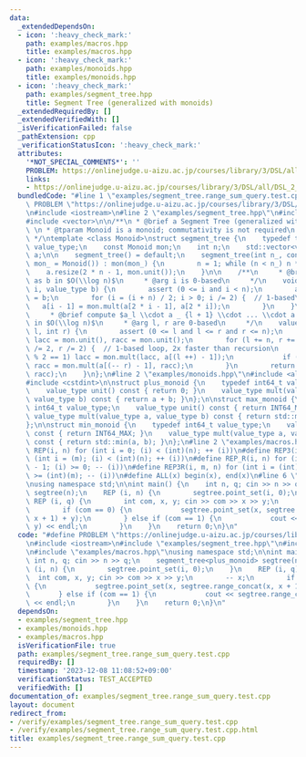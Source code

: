 ```yaml
---
data:
  _extendedDependsOn:
  - icon: ':heavy_check_mark:'
    path: examples/macros.hpp
    title: examples/macros.hpp
  - icon: ':heavy_check_mark:'
    path: examples/monoids.hpp
    title: examples/monoids.hpp
  - icon: ':heavy_check_mark:'
    path: examples/segment_tree.hpp
    title: Segment Tree (generalized with monoids)
  _extendedRequiredBy: []
  _extendedVerifiedWith: []
  _isVerificationFailed: false
  _pathExtension: cpp
  _verificationStatusIcon: ':heavy_check_mark:'
  attributes:
    '*NOT_SPECIAL_COMMENTS*': ''
    PROBLEM: https://onlinejudge.u-aizu.ac.jp/courses/library/3/DSL/all/DSL_2_B
    links:
    - https://onlinejudge.u-aizu.ac.jp/courses/library/3/DSL/all/DSL_2_B
  bundledCode: "#line 1 \"examples/segment_tree.range_sum_query.test.cpp\"\n#define\
    \ PROBLEM \"https://onlinejudge.u-aizu.ac.jp/courses/library/3/DSL/all/DSL_2_B\"\
    \n#include <iostream>\n#line 2 \"examples/segment_tree.hpp\"\n#include <cassert>\n\
    #include <vector>\n\n/**\n * @brief a Segment Tree (generalized with monoids)\
    \ \n * @tparam Monoid is a monoid; commutativity is not required\n * @see https://en.wikipedia.org/wiki/Segment_tree\n\
    \ */\ntemplate <class Monoid>\nstruct segment_tree {\n    typedef typename Monoid::value_type\
    \ value_type;\n    const Monoid mon;\n    int n;\n    std::vector<value_type>\
    \ a;\n\n    segment_tree() = default;\n    segment_tree(int n_, const Monoid &\
    \ mon_ = Monoid()) : mon(mon_) {\n        n = 1; while (n < n_) n *= 2;\n    \
    \    a.resize(2 * n - 1, mon.unit());\n    }\n\n    /**\n     * @brief set $a_i$\
    \ as b in $O(\\log n)$\n     * @arg i is 0-based\n     */\n    void point_set(int\
    \ i, value_type b) {\n        assert (0 <= i and i < n);\n        a[i + n - 1]\
    \ = b;\n        for (i = (i + n) / 2; i > 0; i /= 2) {  // 1-based\n         \
    \   a[i - 1] = mon.mult(a[2 * i - 1], a[2 * i]);\n        }\n    }\n\n    /**\n\
    \     * @brief compute $a_l \\cdot a _ {l + 1} \\cdot ... \\cdot a _ {r - 1}$\
    \ in $O(\\log n)$\n     * @arg l, r are 0-based\n     */\n    value_type range_concat(int\
    \ l, int r) {\n        assert (0 <= l and l <= r and r <= n);\n        value_type\
    \ lacc = mon.unit(), racc = mon.unit();\n        for (l += n, r += n; l < r; l\
    \ /= 2, r /= 2) {  // 1-based loop, 2x faster than recursion\n            if (l\
    \ % 2 == 1) lacc = mon.mult(lacc, a[(l ++) - 1]);\n            if (r % 2 == 1)\
    \ racc = mon.mult(a[(-- r) - 1], racc);\n        }\n        return mon.mult(lacc,\
    \ racc);\n    }\n};\n#line 2 \"examples/monoids.hpp\"\n#include <algorithm>\n\
    #include <cstdint>\n\nstruct plus_monoid {\n    typedef int64_t value_type;\n\
    \    value_type unit() const { return 0; }\n    value_type mult(value_type a,\
    \ value_type b) const { return a + b; }\n};\n\nstruct max_monoid {\n    typedef\
    \ int64_t value_type;\n    value_type unit() const { return INT64_MIN; }\n   \
    \ value_type mult(value_type a, value_type b) const { return std::max(a, b); }\n\
    };\n\nstruct min_monoid {\n    typedef int64_t value_type;\n    value_type unit()\
    \ const { return INT64_MAX; }\n    value_type mult(value_type a, value_type b)\
    \ const { return std::min(a, b); }\n};\n#line 2 \"examples/macros.hpp\"\n#define\
    \ REP(i, n) for (int i = 0; (i) < (int)(n); ++ (i))\n#define REP3(i, m, n) for\
    \ (int i = (m); (i) < (int)(n); ++ (i))\n#define REP_R(i, n) for (int i = (int)(n)\
    \ - 1; (i) >= 0; -- (i))\n#define REP3R(i, m, n) for (int i = (int)(n) - 1; (i)\
    \ >= (int)(m); -- (i))\n#define ALL(x) begin(x), end(x)\n#line 6 \"examples/segment_tree.range_sum_query.test.cpp\"\
    \nusing namespace std;\n\nint main() {\n    int n, q; cin >> n >> q;\n    segment_tree<plus_monoid>\
    \ segtree(n);\n    REP (i, n) {\n        segtree.point_set(i, 0);\n    }\n   \
    \ REP (i, q) {\n        int com, x, y; cin >> com >> x >> y;\n        -- x;\n\
    \        if (com == 0) {\n            segtree.point_set(x, segtree.range_concat(x,\
    \ x + 1) + y);\n        } else if (com == 1) {\n            cout << segtree.range_concat(x,\
    \ y) << endl;\n        }\n    }\n    return 0;\n}\n"
  code: "#define PROBLEM \"https://onlinejudge.u-aizu.ac.jp/courses/library/3/DSL/all/DSL_2_B\"\
    \n#include <iostream>\n#include \"examples/segment_tree.hpp\"\n#include \"examples/monoids.hpp\"\
    \n#include \"examples/macros.hpp\"\nusing namespace std;\n\nint main() {\n   \
    \ int n, q; cin >> n >> q;\n    segment_tree<plus_monoid> segtree(n);\n    REP\
    \ (i, n) {\n        segtree.point_set(i, 0);\n    }\n    REP (i, q) {\n      \
    \  int com, x, y; cin >> com >> x >> y;\n        -- x;\n        if (com == 0)\
    \ {\n            segtree.point_set(x, segtree.range_concat(x, x + 1) + y);\n \
    \       } else if (com == 1) {\n            cout << segtree.range_concat(x, y)\
    \ << endl;\n        }\n    }\n    return 0;\n}\n"
  dependsOn:
  - examples/segment_tree.hpp
  - examples/monoids.hpp
  - examples/macros.hpp
  isVerificationFile: true
  path: examples/segment_tree.range_sum_query.test.cpp
  requiredBy: []
  timestamp: '2023-12-08 11:08:52+09:00'
  verificationStatus: TEST_ACCEPTED
  verifiedWith: []
documentation_of: examples/segment_tree.range_sum_query.test.cpp
layout: document
redirect_from:
- /verify/examples/segment_tree.range_sum_query.test.cpp
- /verify/examples/segment_tree.range_sum_query.test.cpp.html
title: examples/segment_tree.range_sum_query.test.cpp
---
```

